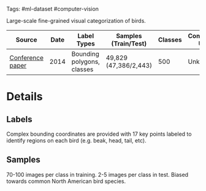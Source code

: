 Tags: #ml-dataset #computer-vision 

Large-scale fine-grained visual categorization of birds.

| Source | Date | Label Types | Samples (Train/Test) | Classes | Commercial Use? |
| --- | --- | --- | --- | --- | --- |
| [Conference paper](https://openaccess.thecvf.com/content_cvpr_2014/papers/Berg_Birdsnap_Large-scale_Fine-grained_2014_CVPR_paper.pdf) | 2014 | Bounding polygons, classes | 49,829 (47,386/2,443) | 500 | Unknown|

# Details
## Labels
Complex bounding coordinates are provided with 17 key points labeled to identify regions on each bird (e.g. beak, head, tail, etc).
## Samples
70-100 images per class in training.  2-5 images per class in test.  Biased towards common North American bird species.